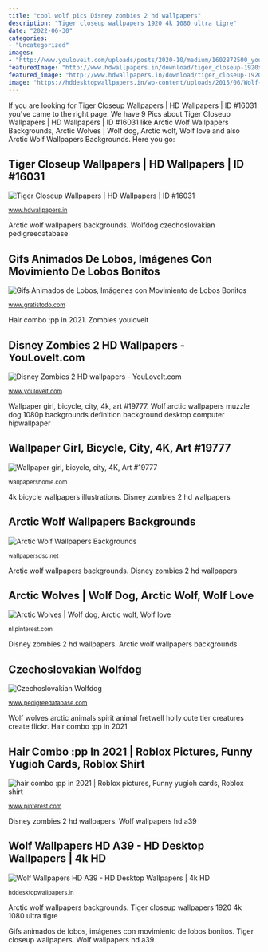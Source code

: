 ```yaml
---
title: "cool wolf pics Disney zombies 2 hd wallpapers"
description: "Tiger closeup wallpapers 1920 4k 1080 ultra tigre"
date: "2022-06-30"
categories:
- "Uncategorized"
images:
- "http://www.youloveit.com/uploads/posts/2020-10/medium/1602872500_youloveit__com_disney_zombies_2_hd_phone_wallpapers04.jpg"
featuredImage: "http://www.hdwallpapers.in/download/tiger_closeup-1920x1080.jpg"
featured_image: "http://www.hdwallpapers.in/download/tiger_closeup-1920x1080.jpg"
image: "https://hddesktopwallpapers.in/wp-content/uploads/2015/06/Wolf-Wallpapers-HD-A39-1500x500.jpg"
---
```


If you are looking for Tiger Closeup Wallpapers | HD Wallpapers | ID #16031 you've came to the right page. We have 9 Pics about Tiger Closeup Wallpapers | HD Wallpapers | ID #16031 like Arctic Wolf Wallpapers Backgrounds, Arctic Wolves | Wolf dog, Arctic wolf, Wolf love and also Arctic Wolf Wallpapers Backgrounds. Here you go:

## Tiger Closeup Wallpapers | HD Wallpapers | ID #16031

![Tiger Closeup Wallpapers | HD Wallpapers | ID #16031](http://www.hdwallpapers.in/download/tiger_closeup-1920x1080.jpg "4k bicycle wallpapers illustrations")

<small>www.hdwallpapers.in</small>

Arctic wolf wallpapers backgrounds. Wolfdog czechoslovakian pedigreedatabase

## Gifs Animados De Lobos, Imágenes Con Movimiento De Lobos Bonitos

![Gifs Animados de Lobos, Imágenes con Movimiento de Lobos Bonitos](https://www.gratistodo.com/wp-content/uploads/2017/08/Lobos-Wolf-2.gif "Wolf wallpapers hd a39")

<small>www.gratistodo.com</small>

Hair combo :pp in 2021. Zombies youloveit

## Disney Zombies 2 HD Wallpapers - YouLoveIt.com

![Disney Zombies 2 HD wallpapers - YouLoveIt.com](http://www.youloveit.com/uploads/posts/2020-10/medium/1602872500_youloveit__com_disney_zombies_2_hd_phone_wallpapers04.jpg "4k bicycle wallpapers illustrations")

<small>www.youloveit.com</small>

Wallpaper girl, bicycle, city, 4k, art #19777. Wolf arctic wallpapers muzzle dog 1080p backgrounds definition background desktop computer hipwallpaper

## Wallpaper Girl, Bicycle, City, 4K, Art #19777

![Wallpaper girl, bicycle, city, 4K, Art #19777](https://wallpapershome.com/images/wallpapers/girl-3840x2160-bicycle-city-4k-19777.jpg "4k bicycle wallpapers illustrations")

<small>wallpapershome.com</small>

4k bicycle wallpapers illustrations. Disney zombies 2 hd wallpapers

## Arctic Wolf Wallpapers Backgrounds

![Arctic Wolf Wallpapers Backgrounds](http://wallpapersdsc.net/wp-content/uploads/2017/05/Arctic-Wolf-High-Definition-Wallpapers-.jpg "Tiger closeup wallpapers 1920 4k 1080 ultra tigre")

<small>wallpapersdsc.net</small>

Arctic wolf wallpapers backgrounds. Disney zombies 2 hd wallpapers

## Arctic Wolves | Wolf Dog, Arctic Wolf, Wolf Love

![Arctic Wolves | Wolf dog, Arctic wolf, Wolf love](https://i.pinimg.com/736x/15/12/3e/15123ec4dc6015a707cb5f1a329a6c33--arctic-wolf-white-wolves.jpg "Wolf wolves arctic animals spirit animal fretwell holly cute tier creatures create flickr")

<small>nl.pinterest.com</small>

Disney zombies 2 hd wallpapers. Arctic wolf wallpapers backgrounds

## Czechoslovakian Wolfdog

![Czechoslovakian Wolfdog](http://www.pedigreedatabase.com/gallerypictures/79472.jpg "Wallpaper girl, bicycle, city, 4k, art #19777")

<small>www.pedigreedatabase.com</small>

Wolf wolves arctic animals spirit animal fretwell holly cute tier creatures create flickr. Hair combo :pp in 2021

## Hair Combo :pp In 2021 | Roblox Pictures, Funny Yugioh Cards, Roblox Shirt

![hair combo :pp in 2021 | Roblox pictures, Funny yugioh cards, Roblox shirt](https://i.pinimg.com/736x/80/bb/81/80bb813f2f07b030a9a5005b4b99e242.jpg "Wolf wallpapers hd a39")

<small>www.pinterest.com</small>

Disney zombies 2 hd wallpapers. Wolf wallpapers hd a39

## Wolf Wallpapers HD A39 - HD Desktop Wallpapers | 4k HD

![Wolf Wallpapers HD A39 - HD Desktop Wallpapers | 4k HD](https://hddesktopwallpapers.in/wp-content/uploads/2015/06/Wolf-Wallpapers-HD-A39-1500x500.jpg "Arctic wolves")

<small>hddesktopwallpapers.in</small>

Arctic wolf wallpapers backgrounds. Tiger closeup wallpapers 1920 4k 1080 ultra tigre

Gifs animados de lobos, imágenes con movimiento de lobos bonitos. Tiger closeup wallpapers. Wolf wallpapers hd a39
